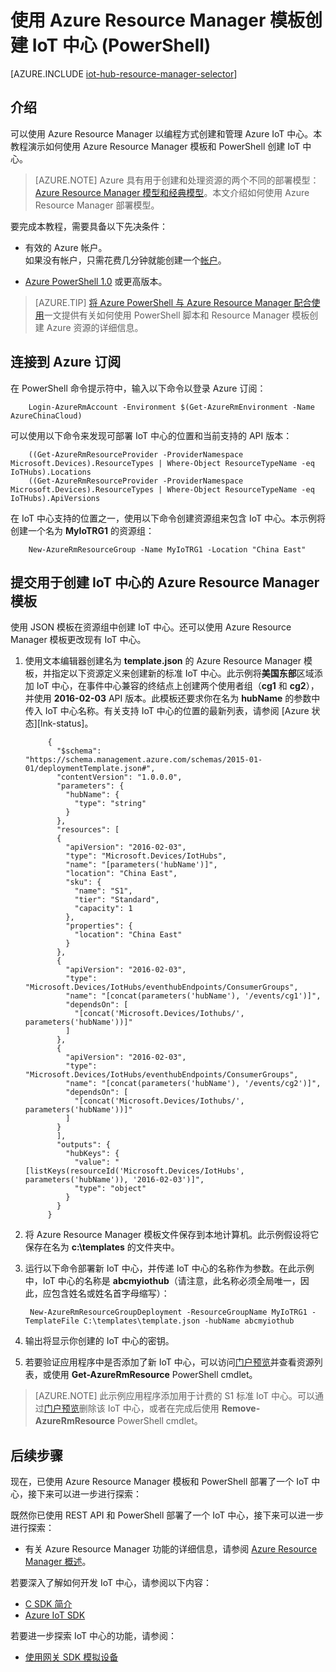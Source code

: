 <properties
    pageTitle="使用模板创建 Azure IoT 中心 (PowerShell) | Azure"
    description="如何使用 Azure Resource Manager 模板和 PowerShell 创建 IoT 中心。"
    services="iot-hub"
    documentationcenter=".net"
    author="dominicbetts"
    manager="timlt"
    editor="" />
<tags
    ms.assetid="7eade855-c289-4ffb-b5ef-02be8c5f670f"
    ms.service="iot-hub"
    ms.devlang="multiple"
    ms.topic="article"
    ms.tgt_pltfrm="na"
    ms.workload="na"
    ms.date="12/06/2016"
    wacn.date="01/13/2017"
    ms.author="dobett" />  


# 使用 Azure Resource Manager 模板创建 IoT 中心 \(PowerShell\)

[AZURE.INCLUDE [iot-hub-resource-manager-selector](../../includes/iot-hub-resource-manager-selector.md)]

## 介绍
可以使用 Azure Resource Manager 以编程方式创建和管理 Azure IoT 中心。本教程演示如何使用 Azure Resource Manager 模板和 PowerShell 创建 IoT 中心。

> [AZURE.NOTE]
Azure 具有用于创建和处理资源的两个不同的部署模型：[Azure Resource Manager 模型和经典模型](/documentation/articles/resource-manager-deployment-model/)。本文介绍如何使用 Azure Resource Manager 部署模型。
> 
> 

要完成本教程，需要具备以下先决条件：

* 有效的 Azure 帐户。<br/>如果没有帐户，只需花费几分钟就能创建一个[帐户][lnk-free-trial]。
- [Azure PowerShell 1.0][lnk-powershell-install] 或更高版本。

> [AZURE.TIP] [将 Azure PowerShell 与 Azure Resource Manager 配合使用][lnk-powershell-arm]一文提供有关如何使用 PowerShell 脚本和 Resource Manager 模板创建 Azure 资源的详细信息。

## 连接到 Azure 订阅

在 PowerShell 命令提示符中，输入以下命令以登录 Azure 订阅：


		Login-AzureRmAccount -Environment $(Get-AzureRmEnvironment -Name AzureChinaCloud)


可以使用以下命令来发现可部署 IoT 中心的位置和当前支持的 API 版本：


		((Get-AzureRmResourceProvider -ProviderNamespace Microsoft.Devices).ResourceTypes | Where-Object ResourceTypeName -eq IoTHubs).Locations
		((Get-AzureRmResourceProvider -ProviderNamespace Microsoft.Devices).ResourceTypes | Where-Object ResourceTypeName -eq IoTHubs).ApiVersions


在 IoT 中心支持的位置之一，使用以下命令创建资源组来包含 IoT 中心。本示例将创建一个名为 **MyIoTRG1** 的资源组：


		New-AzureRmResourceGroup -Name MyIoTRG1 -Location "China East"


## 提交用于创建 IoT 中心的 Azure Resource Manager 模板
使用 JSON 模板在资源组中创建 IoT 中心。还可以使用 Azure Resource Manager 模板更改现有 IoT 中心。

1. 使用文本编辑器创建名为 **template.json** 的 Azure Resource Manager 模板，并指定以下资源定义来创建新的标准 IoT 中心。此示例将**美国东部**区域添加 IoT 中心，在事件中心兼容的终结点上创建两个使用者组（**cg1** 和 **cg2**），并使用 **2016-02-03** API 版本。此模板还要求你在名为 **hubName** 的参数中传入 IoT 中心名称。有关支持 IoT 中心的位置的最新列表，请参阅 \[Azure 状态\]\[lnk-status\]。

    
		    {
		      "$schema": "https://schema.management.azure.com/schemas/2015-01-01/deploymentTemplate.json#",
		      "contentVersion": "1.0.0.0",
		      "parameters": {
		        "hubName": {
		          "type": "string"
		        }
		      },
		      "resources": [
		      {
		        "apiVersion": "2016-02-03",
		        "type": "Microsoft.Devices/IotHubs",
		        "name": "[parameters('hubName')]",
		        "location": "China East",
		        "sku": {
		          "name": "S1",
		          "tier": "Standard",
		          "capacity": 1
		        },
		        "properties": {
		          "location": "China East"
		        }
		      },
		      {
		        "apiVersion": "2016-02-03",
		        "type": "Microsoft.Devices/IotHubs/eventhubEndpoints/ConsumerGroups",
		        "name": "[concat(parameters('hubName'), '/events/cg1')]",
		        "dependsOn": [
		          "[concat('Microsoft.Devices/Iothubs/', parameters('hubName'))]"
		        ]
		      },
		      {
		        "apiVersion": "2016-02-03",
		        "type": "Microsoft.Devices/IotHubs/eventhubEndpoints/ConsumerGroups",
		        "name": "[concat(parameters('hubName'), '/events/cg2')]",
		        "dependsOn": [
		          "[concat('Microsoft.Devices/Iothubs/', parameters('hubName'))]"
		        ]
		      }
		      ],
		      "outputs": {
		        "hubKeys": {
		          "value": "[listKeys(resourceId('Microsoft.Devices/IotHubs', parameters('hubName')), '2016-02-03')]",
		          "type": "object"
		        }
		      }
		    }
    

2. 将 Azure Resource Manager 模板文件保存到本地计算机。此示例假设将它保存在名为 **c:\\templates** 的文件夹中。

3. 运行以下命令部署新 IoT 中心，并传递 IoT 中心的名称作为参数。在此示例中，IoT 中心的名称是 **abcmyiothub**（请注意，此名称必须全局唯一，因此，应包含姓名或姓名首字母缩写）：

    
		New-AzureRmResourceGroupDeployment -ResourceGroupName MyIoTRG1 -TemplateFile C:\templates\template.json -hubName abcmyiothub
    

4. 输出将显示你创建的 IoT 中心的密钥。
5. 若要验证应用程序中是否添加了新 IoT 中心，可以访问[门户预览][lnk-azure-portal]并查看资源列表，或使用 **Get-AzureRmResource** PowerShell cmdlet。

> [AZURE.NOTE] 此示例应用程序添加用于计费的 S1 标准 IoT 中心。可以通过[门户预览][lnk-azure-portal]删除该 IoT 中心，或者在完成后使用 **Remove-AzureRmResource** PowerShell cmdlet。

## 后续步骤
现在，已使用 Azure Resource Manager 模板和 PowerShell 部署了一个 IoT 中心，接下来可以进一步进行探索：


既然你已使用 REST API 和 PowerShell 部署了一个 IoT 中心，接下来可以进一步进行探索：


- 有关 Azure Resource Manager 功能的详细信息，请参阅 [Azure Resource Manager 概述][lnk-azure-rm-overview]。

若要深入了解如何开发 IoT 中心，请参阅以下内容：

- [C SDK 简介][lnk-c-sdk]
- [Azure IoT SDK][lnk-sdks]

若要进一步探索 IoT 中心的功能，请参阅：

- [使用网关 SDK 模拟设备][lnk-gateway]

<!-- Links -->

[lnk-free-trial]: /pricing/1rmb-trial/
[lnk-azure-portal]: https://portal.azure.cn/
[lnk-powershell-install]: /documentation/articles/powershell-install-configure/

[lnk-azure-rm-overview]: /documentation/articles/resource-group-overview/
[lnk-powershell-arm]: /documentation/articles/powershell-azure-resource-manager/

[lnk-c-sdk]: /documentation/articles/iot-hub-device-sdk-c-intro/
[lnk-sdks]: /documentation/articles/iot-hub-devguide-sdks/

[lnk-gateway]: /documentation/articles/iot-hub-linux-gateway-sdk-simulated-device/

<!---HONumber=Mooncake_0109_2017-->
<!--Update_Description:update wording-->